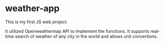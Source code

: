 # weather-app
This is my first JS web project.

It utilized Openweathermap API to implement the functions. It supports real-time search of weather of any city in the world and allows unit convertions.
